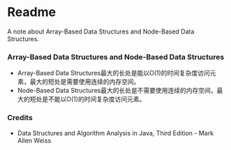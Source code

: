 # Readme
A note about Array-Based Data Structures and Node-Based Data Structures.

### Array-Based Data Structures and Node-Based Data Structures
- Array-Based Data Structures最大的长处是能以O(1)的时间复杂度访问元素，最大的短处是需要使用连续的内存空间。
- Node-Based Data Structures最大的长处是不需要使用连续的内存空间，最大的短处是不能以O(1)的时间复杂度访问元素。

### Credits
- Data Structures and Algorithm Analysis in Java, Third Edition - Mark Allen Weiss
